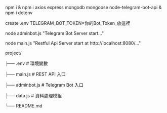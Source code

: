 npm i &
npm i axios express mongodb mongoose node-telegram-bot-api & 
npm i dotenv

create .env 
TELEGRAM_BOT_TOKEN=你的Bot_Token_放這裡

node adminbot.js
"Telegram Bot Server start..."

node main.js
"Restful Api Server start at http://localhost:8080/..."


project/

├── .env # 環境變數

├── main.js # REST API 入口

├── adminbot.js # Telegram Bot 入口

├── data.js # 資料處理模組

└── README.md

